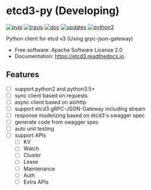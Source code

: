 # etcd3-py (Developing)


[![pypi](https://img.shields.io/pypi/v/etcd3-py.svg)](https://pypi.python.org/pypi/etcd3-py)
[![travis](https://travis-ci.org/Revolution1/etcd3-py.svg?branch=master)](https://travis-ci.org/Revolution1/etcd3-py)
[![doc](https://readthedocs.org/projects/etcd3-py/badge/?version=latest)](http://etcd3-py.readthedocs.io/en/latest/?badge=latest)
[![updates](https://pyup.io/repos/github/Revolution1/etcd3-py/shield.svg)](https://pyup.io/repos/github/Revolution1/etcd3-py/)
[![python3](https://pyup.io/repos/github/Revolution1/etcd3-py/python-3-shield.svg)](https://pyup.io/repos/github/Revolution1/etcd3-py/)

Python client for etcd v3 (Using grpc-json-gateway)


* Free software: Apache Software License 2.0
* Documentation: https://etcd3.readthedocs.io.


Features
--------

* [ ] support python2 and python3.5+
* [ ] sync client based on requests
* [ ] async client based on aiohttp
* [ ] support etcd3 gRPC-JSON-Gateway including stream
* [ ] response modelizing based on etcd3's swagger spec
* [ ] generate code from swagger spec
* [ ] auto unit testing
* [ ] support APIs
    * [ ] KV
    * [ ] Watch
    * [ ] Cluster
    * [ ] Lease
    * [ ] Maintenance
    * [ ] Auth
    * [ ] Extra APIs
